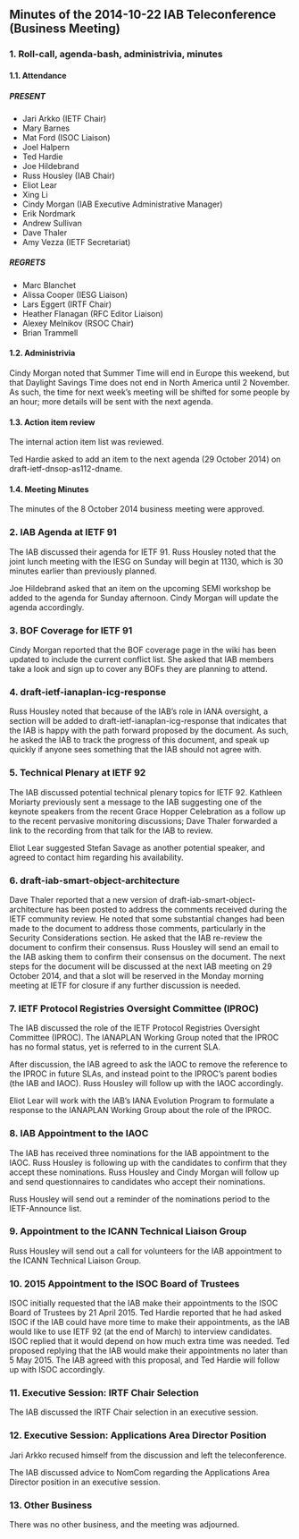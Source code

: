 
Minutes of the 2014-10-22 IAB Teleconference (Business Meeting)
---------------------------------------------------------------


### 1. Roll-call, agenda-bash, administrivia, minutes


#### 1.1. Attendance


##### PRESENT


* Jari Arkko (IETF Chair)
* Mary Barnes
* Mat Ford (ISOC Liaison)
* Joel Halpern
* Ted Hardie
* Joe Hildebrand
* Russ Housley (IAB Chair)
* Eliot Lear
* Xing Li
* Cindy Morgan (IAB Executive Administrative Manager)
* Erik Nordmark
* Andrew Sullivan
* Dave Thaler
* Amy Vezza (IETF Secretariat)


##### REGRETS


* Marc Blanchet
* Alissa Cooper (IESG Liaison)
* Lars Eggert (IRTF Chair)
* Heather Flanagan (RFC Editor Liaison)
* Alexey Melnikov (RSOC Chair)
* Brian Trammell


#### 1.2. Administrivia


Cindy Morgan noted that Summer Time will end in Europe this weekend, but that Daylight Savings Time does not end in North America until 2 November. As such, the time for next week’s meeting will be shifted for some people by an hour; more details will be sent with the next agenda.


#### 1.3. Action item review


The internal action item list was reviewed.


Ted Hardie asked to add an item to the next agenda (29 October 2014) on draft-ietf-dnsop-as112-dname.


#### 1.4. Meeting Minutes


The minutes of the 8 October 2014 business meeting were approved.


### 2. IAB Agenda at IETF 91


The IAB discussed their agenda for IETF 91. Russ Housley noted that the joint lunch meeting with the IESG on Sunday will begin at 1130, which is 30 minutes earlier than previously planned.


Joe Hildebrand asked that an item on the upcoming SEMI workshop be added to the agenda for Sunday afternoon. Cindy Morgan will update the agenda accordingly.


### 3. BOF Coverage for IETF 91


Cindy Morgan reported that the BOF coverage page in the wiki has been updated to include the current conflict list. She asked that IAB members take a look and sign up to cover any BOFs they are planning to attend.


### 4. draft-ietf-ianaplan-icg-response


Russ Housley noted that because of the IAB’s role in IANA oversight, a section will be added to draft-ietf-ianaplan-icg-response that indicates that the IAB is happy with the path forward proposed by the document. As such, he asked the IAB to track the progress of this document, and speak up quickly if anyone sees something that the IAB should not agree with.


### 5. Technical Plenary at IETF 92


The IAB discussed potential technical plenary topics for IETF 92. Kathleen Moriarty previously sent a message to the IAB suggesting one of the keynote speakers from the recent Grace Hopper Celebration as a follow up to the recent pervasive monitoring discussions; Dave Thaler forwarded a link to the recording from that talk for the IAB to review.


Eliot Lear suggested Stefan Savage as another potential speaker, and agreed to contact him regarding his availability.


### 6. draft-iab-smart-object-architecture


Dave Thaler reported that a new version of draft-iab-smart-object-architecture has been posted to address the comments received during the IETF community review. He noted that some substantial changes had been made to the document to address those comments, particularly in the Security Considerations section. He asked that the IAB re-review the document to confirm their consensus. Russ Housley will send an email to the IAB asking them to confirm their consensus on the document. The next steps for the document will be discussed at the next IAB meeting on 29 October 2014, and that a slot will be reserved in the Monday morning meeting at IETF for closure if any further discussion is needed.


### 7. IETF Protocol Registries Oversight Committee (IPROC)


The IAB discussed the role of the IETF Protocol Registries Oversight Committee (IPROC). The IANAPLAN Working Group noted that the IPROC has no formal status, yet is referred to in the current SLA.


After discussion, the IAB agreed to ask the IAOC to remove the reference to the IPROC in future SLAs, and instead point to the IPROC’s parent bodies (the IAB and IAOC). Russ Housley will follow up with the IAOC accordingly.


Eliot Lear will work with the IAB’s IANA Evolution Program to formulate a response to the IANAPLAN Working Group about the role of the IPROC.


### 8. IAB Appointment to the IAOC


The IAB has received three nominations for the IAB appointment to the IAOC. Russ Housley is following up with the candidates to confirm that they accept these nominations. Russ Housley and Cindy Morgan will follow up and send questionnaires to candidates who accept their nominations.


Russ Housley will send out a reminder of the nominations period to the IETF-Announce list.


### 9. Appointment to the ICANN Technical Liaison Group


Russ Housley will send out a call for volunteers for the IAB appointment to the ICANN Technical Liaison Group.


### 10. 2015 Appointment to the ISOC Board of Trustees


ISOC initially requested that the IAB make their appointments to the ISOC Board of Trustees by 21 April 2015. Ted Hardie reported that he had asked ISOC if the IAB could have more time to make their appointments, as the IAB would like to use IETF 92 (at the end of March) to interview candidates. ISOC replied that it would depend on how much extra time was needed. Ted proposed replying that the IAB would make their appointments no later than 5 May 2015. The IAB agreed with this proposal, and Ted Hardie will follow up with ISOC accordingly.


### 11. Executive Session: IRTF Chair Selection


The IAB discussed the IRTF Chair selection in an executive session.


### 12. Executive Session: Applications Area Director Position


Jari Arkko recused himself from the discussion and left the teleconference.


The IAB discussed advice to NomCom regarding the Applications Area Director position in an executive session.


### 13. Other Business


There was no other business, and the meeting was adjourned.


